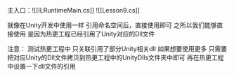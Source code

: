主入口：![[ILRuntimeMain.cs]]
![[Lesson9.cs]]

就像在Unity开发中使用一样
引用命名空间后，直接使用即可
之所以我们能够直接使用
是因为热更工程已经引用了Unity对应的Dll文件

注意：
测试热更工程中 只关联引用了部分Unity相关dll
如果想要使用更多
只需要把对应Unity的Dll文件拷贝到热更工程中的UnityDlls文件夹中即可
再在热更工程中设置一下dll文件的引用
